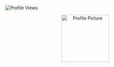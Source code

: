
![Profile Views](https://komarev.com/ghpvc/?username=nixxcop&color=blue&style=flat)


<p align="center">
  <img src="[https://github.com/nixxcop/assets/blob/main/profile.png)" width="150" height="150" alt="Profile Picture">
</p>





